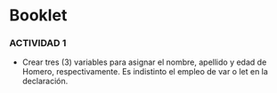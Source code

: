 # Booklet

### ACTIVIDAD 1
  - Crear tres (3) variables para asignar el nombre, apellido y edad de Homero, respectivamente. Es indistinto el empleo de var o  let en la declaración.